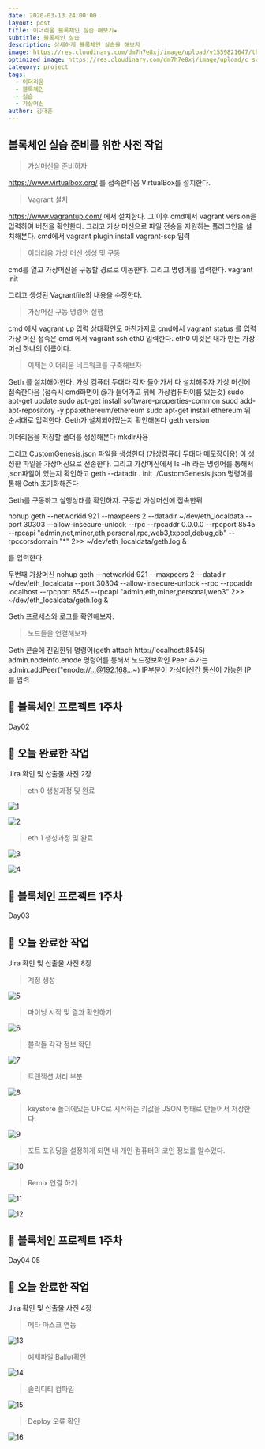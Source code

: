 ```yaml
---
date: 2020-03-13 24:00:00
layout: post
title: 이더리움 블록체인 실습 해보기★
subtitle: 블록체인 실습
description: 상세하게 블록체인 실습을 해보자
image: https://res.cloudinary.com/dm7h7e8xj/image/upload/v1559821647/theme2_ylcxxz.jpg
optimized_image: https://res.cloudinary.com/dm7h7e8xj/image/upload/c_scale,w_380/v1559821647/theme2_ylcxxz.jpg
category: project
tags:
  - 이더리움
  - 블록체인
  - 실습
  - 가상머신
author: 김대훈
---
```


## 블록체인 실습 준비를 위한 사전 작업

> 가상머신을 준비하자

https://www.virtualbox.org/ 를 접속한다음
VirtualBox를 설치한다.

> Vagrant 설치

https://www.vagrantup.com/ 에서 설치한다.
그 이후 cmd에서 vagrant version을 입력하여 버전을 확인한다.
그리고 가상 머신으로 파일 전송을 지원하는 플러그인을 설치해본다.
cmd에서 vagrant plugin install vagrant-scp 입력

> 이더리움 가상 머신 생성 및 구동

cmd를 열고 가상머신을 구동할 경로로 이동한다.
그리고 명령어를 입력한다.
vagrant init

그리고 생성된 Vagrantfile의 내용을 수정한다.

> 가상머신 구동 명령어 실행

cmd 에서 vagrant up 입력
상태확인도 마찬가지로 cmd에서 vagrant status 를 입력
가상 머신 접속은 cmd 에서 vagrant ssh eth0 입력한다.
eth0 이것은 내가 만든 가상 머신 하나의 이름이다.

> 이제는 이더리움 네트워크를 구축해보자

Geth 를 설치해야한다. 가상 컴퓨터 두대다 각자 들어가서 다 설치해주자
가상 머신에 접속한다음 (접속시 cmd화면이 @가 들어가고 뒤에 가상컴퓨터이름 있는것)
sudo apt-get update
sudo apt-get install software-properties-common
suod add-apt-repository -y ppa:ethereum/ethereum
sudo apt-get install ethereum
위 순서대로 입력한다.
Geth가 설치되어있는지 확인해본다
geth version

이더리움을 저장할 폴더를 생성해본다 mkdir사용

그리고 CustomGenesis.json 파일을 생성한다 (가상컴퓨터 두대다 메모장이용)
이 생성한 파일을 가상머신으로 전송한다.
그리고 가상머신에서 ls -lh 라는 명령어를 통해서 json파일이 있는지 확인하고
geth --datadir . init ./CustomGenesis.json 명령어를 통해 Geth 초기화해준다

Geth를 구동하고 실행상태를 확인하자.
구동법 가상머신에 접속한뒤

nohup geth --networkid 921 --maxpeers 2 --datadir ~/dev/eth_localdata --port 30303 --allow-insecure-unlock --rpc --rpcaddr 0.0.0.0 --rpcport 8545 --rpcapi "admin,net,miner,eth,personal,rpc,web3,txpool,debug,db" --rpccorsdomain "\*" 2>> ~/dev/eth_localdata/geth.log &

를 입력한다.

두번째 가상머신
nohup geth --networkid 921 --maxpeers 2 --datadir ~/dev/eth_localdata --port 30304 --allow-insecure-unlock --rpc --rpcaddr localhost --rpcport 8545 --rpcapi "admin,eth,miner,personal,web3" 2>> ~/dev/eth_localdata/geth.log &

Geth 프로세스와 로그를 확인해보자.

> 노드들을 연결해보자

Geth 콘솔에 진입한뒤 명령어(geth attach http://localhost:8545)
admin.nodeInfo.enode 명령어를 통해서 노드정보확인
Peer 추가는
admin.addPeer("enode://...@192.168...~)
IP부분이 가상머신간 통신이 가능한 IP를 입력

## 🎤 블록체인 프로젝트 1주차

Day02

## 🎤 오늘 완료한 작업

Jira 확인 및 산출물 사진 2장

> eth 0 생성과정 및 완료

![1](../assets/img/work/블록1.png)

![2](../assets/img/work/블록2.png)

> eth 1 생성과정 및 완료

![3](../assets/img/work/블록3.png)

![4](../assets/img/work/블록4.png)

## 🎤 블록체인 프로젝트 1주차

Day03

## 🎤 오늘 완료한 작업

Jira 확인 및 산출물 사진 8장

> 계정 생성

![5](../assets/img/work/블록5.png)

> 마이닝 시작 및 결과 확인하기

![6](../assets/img/work/블록6.png)

> 블락들 각각 정보 확인

![7](../assets/img/work/블록7.png)

> 트랜잭션 처리 부분

![8](../assets/img/work/블록8.png)

> keystore 폴더에있는 UFC로 시작하는 키값을 JSON 형태로 만들어서 저장한다.

![9](../assets/img/work/블록9.png)

> 포트 포워딩을 설정하게 되면 내 개인 컴퓨터의 코인 정보를 알수있다.

![10](../assets/img/work/블록10.png)

> Remix 연결 하기

![11](../assets/img/work/블록11.png)

![12](../assets/img/work/블록12.png)

## 🎤 블록체인 프로젝트 1주차

Day04 05

## 🎤 오늘 완료한 작업

Jira 확인 및 산출물 사진 4장

> 메타 마스크 연동

![13](../assets/img/work/블록13.png)

> 예제파일 Ballot확인

![14](../assets/img/work/블록14.png)

> 솔리디티 컴파일

![15](../assets/img/work/블록15.png)

> Deploy 오류 확인

![16](../assets/img/work/블록16.png)
